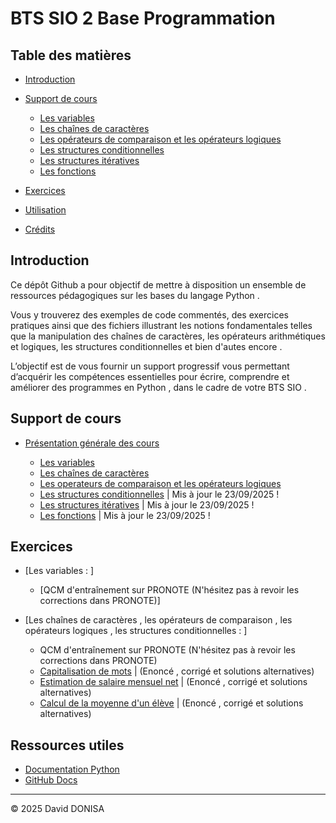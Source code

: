 # BTS SIO 2 Base Programmation

## Table des matières
- [Introduction](#introduction)
- [Support de cours](#support-de-cours)
    - [Les variables](#les-variables)
    - [Les chaînes de caractères](#les-chaînes-de-caractères)
    - [Les opérateurs de comparaison et les opérateurs logiques](#les-operateurs-de-comparaison-et-les-opérateurs_logiques)
    - [Les structures conditionnelles](#les-structures-conditionnelles)
    - [Les structures itératives](#les-structures-itératives)
    - [Les fonctions](#les-fonctions)
    
- [Exercices](#exercices)

- [Utilisation](#utilisation)
- [Crédits](#crédits)

## Introduction

Ce dépôt Github a pour objectif de mettre à disposition un ensemble de ressources pédagogiques sur les bases du langage Python .

Vous y trouverez des exemples de code commentés, des exercices pratiques ainsi que des fichiers illustrant les notions fondamentales telles que la manipulation des chaînes de caractères, les opérateurs arithmétiques et logiques, les structures conditionnelles et bien d'autes encore . 

L’objectif est de vous fournir un support progressif vous permettant d’acquérir les compétences essentielles pour écrire, comprendre et améliorer des programmes en Python , dans le cadre de votre BTS SIO .

## Support de cours

- [Présentation générale des cours](01_cours/presentation_generale_des_cours.pdf)

  - [Les variables](01_cours/demos/01_variables/01_variables.py)
  - [Les chaînes de caractères](01_cours/demos/02_manip_strings/02_manip_strings.py)
  - [Les operateurs de comparaison et les opérateurs logiques](01_cours/demos/03_operateurs/03_operateurs.py)
  - [Les structures conditionnelles](01_cours/demos/04_struct_conditionnelles/04_struct_conditionnelles_mis_a_jour_le_23_09_2025.py) | Mis à jour le 23/09/2025 !
  - [Les structures itératives](01_cours/demos/05_struct_iteratives/05_struct_iteratives.py) | Mis à jour le 23/09/2025 !
  - [Les fonctions](01_cours/demos/06_fonctions/06_fonctions.py) | Mis à jour le 23/09/2025 !

## Exercices

- [Les variables : ]

  - [QCM d'entraînement sur PRONOTE (N'hésitez pas à revoir les corrections dans PRONOTE)]

- [Les chaînes de caractères , les opérateurs de comparaison , les opérateurs logiques , les structures conditionnelles : ]

  - QCM d'entraînement sur PRONOTE
    (N'hésitez pas à revoir les corrections dans PRONOTE)
  - [Capitalisation de mots](02_exercices/02_manip_strings/chaines_capitalisation_de_noms.pdf) | (Enoncé , corrigé et solutions alternatives)
  - [Estimation de salaire mensuel net](02_exercices/02_manip_strings/chaines_estimation_salaire_mensuel_net.pdf) | (Enoncé , corrigé et solutions alternatives)
  - [Calcul de la moyenne d'un élève](02_exercices/02_manip_strings/chaines_moyenne_eleve.pdf) | (Enoncé , corrigé et solutions alternatives)

## Ressources utiles

- [Documentation Python](https://docs.python.org/fr/3/)
- [GitHub Docs](https://docs.github.com/fr)

---

© 2025 David DONISA
